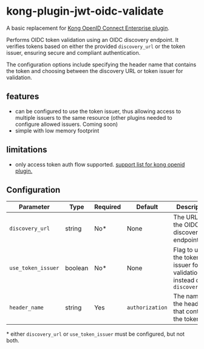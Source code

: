 # kong-plugin-jwt-oidc-validate

A basic replacement for [Kong OpenID Connect Enterprise plugin](https://docs.konghq.com/hub/kong-inc/openid-connect/).

Performs OIDC token validation using an OIDC discovery endpoint. It verifies tokens based on either the provided `discovery_url` or the token issuer, ensuring secure and compliant authentication.

The configuration options include specifying the header name that contains the token and choosing between the discovery URL or token issuer for validation.

## features

- can be configured to use the token issuer, thus allowing access to multiple issuers to the same resource (other plugins needed to configure allowed issuers. Coming soon)
- simple with low memory footprint

## limitations

- only access token auth flow supported. [support list for kong openid plugin.](https://docs.konghq.com/hub/kong-inc/openid-connect/#authentication-flows-and-grants)

## Configuration

| Parameter          | Type     | Required | Default        | Description                                                                 |
|--------------------|----------|----------|----------------|-----------------------------------------------------------------------------|
| `discovery_url`    | string   | No*       | None           | The URL for the OIDC discovery endpoint.                                    |
| `use_token_issuer` | boolean  | No*       | None           | Flag to use the token issuer for validation instead of the `discovery_url`                                              |
| `header_name`      | string   | Yes      | `authorization` | The name of the header that contains the token.                             |

\* either `discovery_url` or `use_token_issuer` must be configured, but not both.
